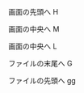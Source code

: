 画面の先頭へ H





画面の中央へ M





画面の中央へ L

ファイルの末尾へ G



























































































































































































































































































































































































































































































































































































































































































































































































































































































































































































































ファイルの先頭へ gg
